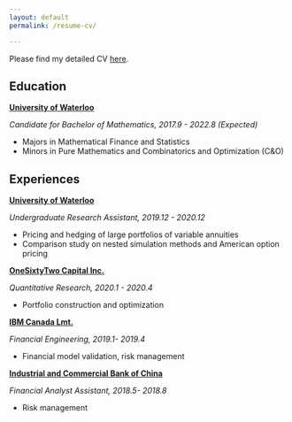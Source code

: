 ```yaml
---
layout: default
permalink: /resume-cv/

---
```


Please find my detailed CV [here](/resume.pdf).



## Education

**[University of Waterloo](https://uwaterloo.ca/)**

*Candidate for Bachelor of Mathematics, 2017.9 - 2022.8 (Expected)*

- Majors in Mathematical Finance and Statistics
- Minors in Pure Mathematics and Combinatorics and Optimization (C&O)



## Experiences

**[University of Waterloo](https://uwaterloo.ca/)**

*Undergraduate Research Assistant, 2019.12 - 2020.12*

- Pricing and hedging of large portfolios of variable annuities
- Comparison study on nested simulation methods and American option pricing 

**[OneSixtyTwo Capital Inc.](https://162digitalcapital.com/)** 

*Quantitative Research, 2020.1 - 2020.4*

- Portfolio construction and optimization

**[IBM Canada Lmt.](https://www.ibm.com/ca-en)**

*Financial Engineering, 2019.1- 2019.4*

- Financial model validation, risk management

**[Industrial and Commercial Bank of China](http://www.icbc-ltd.com/icbcltd/en/)**

*Financial Analyst Assistant, 2018.5- 2018.8*

- Risk management